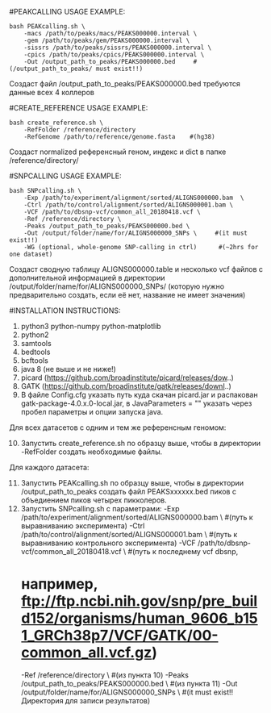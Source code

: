 #PEAKCALLING USAGE EXAMPLE:

	bash PEAKcalling.sh \
		-macs /path/to/peaks/macs/PEAKS000000.interval \
		-gem /path/to/peaks/gem/PEAKS000000.interval \
		-sissrs /path/to/peaks/sissrs/PEAKS000000.interval \
		-cpics /path/to/peaks/cpics/PEAKS000000.interval \
		-Out /output_path_to_peaks/PEAKS000000.bed     #(/output_path_to_peaks/ must exist!!)
		
Создаст файл /output_path_to_peaks/PEAKS000000.bed
требуются данные всех 4 коллеров


#CREATE_REFERENCE USAGE EXAMPLE:

    bash create_reference.sh \
        -RefFolder /reference/directory
        -RefGenome /path/to/reference/genome.fasta    #(hg38)
        
Создаст normalized референсный геном, индекс и dict в папке /reference/directory/

#SNPCALLING USAGE EXAMPLE:

	bash SNPcalling.sh \
		-Exp /path/to/experiment/alignment/sorted/ALIGNS000000.bam  \
		-Ctrl /path/to/control/alignment/sorted/ALIGNS000001.bam \
		-VCF /path/to/dbsnp-vcf/common_all_20180418.vcf \
		-Ref /reference/directory \
		-Peaks /output_path_to_peaks/PEAKS000000.bed \
		-Out /output/folder/name/for/ALIGNS000000_SNPs \     #(it must exist!!)
		-WG (optional, whole-genome SNP-calling in ctrl)      #(~2hrs for one dataset)
		
Создаст сводную таблицу ALIGNS000000.table и несколько vcf файлов с дополнительной информацией в директории /output/folder/name/for/ALIGNS000000_SNPs/ (которую нужно предварительно создать, если её нет, название не имеет значения)

#INSTALLATION INSTRUCTIONS:

1) python3
	python-numpy
	python-matplotlib
2) python2
3) samtools
4) bedtools
5) bcftools
6) java 8 (не выше и не ниже!)
7) picard (https://github.com/broadinstitute/picard/releases/dow..)
8) GATK (https://github.com/broadinstitute/gatk/releases/downl..)
9) В файле Config.cfg указать путь куда скачан picard.jar и распакован gatk-package-4.0.x.0-local.jar, в JavaParameters = "" указать через пробел параметры и опции запуска java.

Для всех датасетов с одним и тем же референсным геномом:

10) Запустить create_reference.sh по образцу выше, чтобы в директории -RefFolder создать необходимые файлы.

Для каждого датасета:

11) Запустить PEAKcalling.sh по образцу выше, чтобы в директории /output_path_to_peaks создать файл PEAKSхххххх.bed пиков с объедиением пиков четырех пикколеров.
12) Запустить SNPcalling.sh с параметрами:
	-Exp /path/to/experiment/alignment/sorted/ALIGNS000000.bam  \    #(путь к выравниванию эксперимента)
	-Ctrl /path/to/control/alignment/sorted/ALIGNS000001.bam \    #(путь к выравниванию контрольного эксперимента)
	-VCF /path/to/dbsnp-vcf/common_all_20180418.vcf \    #(путь к последнему vcf dbsnp,
	# например, ftp://ftp.ncbi.nih.gov/snp/pre_build152/organisms/human_9606_b151_GRCh38p7/VCF/GATK/00-common_all.vcf.gz)
	-Ref /reference/directory \    #(из пункта 10)
	-Peaks /output_path_to_peaks/PEAKS000000.bed \    #(из пункта 11)
	-Out /output/folder/name/for/ALIGNS000000_SNPs \     #(it must exist!! Директория для записи результатов)

